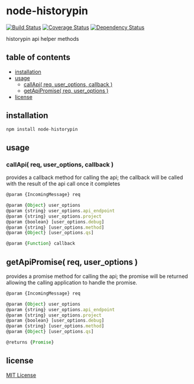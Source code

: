 # node-historypin
[![Build Status][travis-image]][travis-url] [![Coverage Status][coveralls-image]][coveralls-url] [![Dependency Status][david-dm-image]][david-dm-url]

historypin api helper methods

## table of contents
* [installation](#installation)
* [usage](#usage)
    * [callApi( req, user_options, callback )](#callapi-req-user_options-callback-)
    * [getApiPromise( req, user_options )](#getapipromise-req-user_options-)
* [license](#license)

## installation
```javascript
npm install node-historypin
```

## usage
### callApi( req, user_options, callback )
provides a callback method for calling the api; the callback will be called with the result of the api call once it completes
```javascript
@param {IncomingMessage} req

@param {Object} user_options
@param {string} user_options.api_endpoint
@param {string} user_options.project
@param {boolean} [user_options.debug]
@param {string} [user_options.method]
@param {Object} [user_options.qs]

@param {Function} callback
```

## getApiPromise( req, user_options )
provides a promise method for calling the api; the promise will be returned allowing the calling application to handle the promise.
```javascript
@param {IncomingMessage} req

@param {Object} user_options
@param {string} user_options.api_endpoint
@param {string} user_options.project
@param {boolean} [user_options.debug]
@param {string} [user_options.method]
@param {Object} [user_options.qs]

@returns {Promise}
```

## license
[MIT License][mit-license]

[coveralls-image]: https://coveralls.io/repos/github/Historypin/node-historypin/badge.svg?branch=master
[coveralls-url]: https://coveralls.io/github/Historypin/node-historypin?branch=master
[david-dm-image]: https://david-dm.org/Historypin/node-historypin.svg
[david-dm-url]: https://david-dm.org/Historypin/node-historypin
[mit-license]: https://raw.githubusercontent.com/Historypin/node-historypin/master/license.txt
[travis-image]: https://travis-ci.org/Historypin/node-historypin.svg?branch=master
[travis-url]: https://travis-ci.org/Historypin/node-historypin
